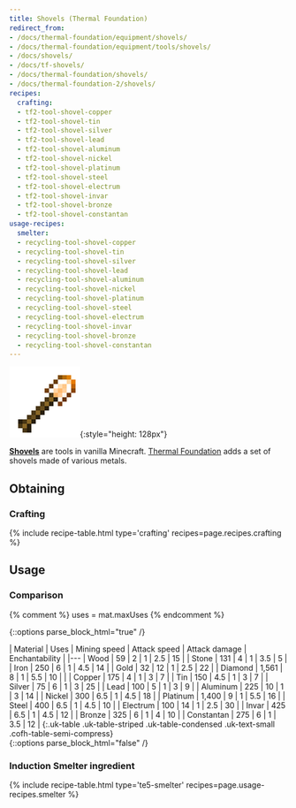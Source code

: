 ```yaml
---
title: Shovels (Thermal Foundation)
redirect_from:
- /docs/thermal-foundation/equipment/shovels/
- /docs/thermal-foundation/equipment/tools/shovels/
- /docs/shovels/
- /docs/tf-shovels/
- /docs/thermal-foundation/shovels/
- /docs/thermal-foundation-2/shovels/
recipes:
  crafting:
  - tf2-tool-shovel-copper
  - tf2-tool-shovel-tin
  - tf2-tool-shovel-silver
  - tf2-tool-shovel-lead
  - tf2-tool-shovel-aluminum
  - tf2-tool-shovel-nickel
  - tf2-tool-shovel-platinum
  - tf2-tool-shovel-steel
  - tf2-tool-shovel-electrum
  - tf2-tool-shovel-invar
  - tf2-tool-shovel-bronze
  - tf2-tool-shovel-constantan
usage-recipes:
  smelter:
  - recycling-tool-shovel-copper
  - recycling-tool-shovel-tin
  - recycling-tool-shovel-silver
  - recycling-tool-shovel-lead
  - recycling-tool-shovel-aluminum
  - recycling-tool-shovel-nickel
  - recycling-tool-shovel-platinum
  - recycling-tool-shovel-steel
  - recycling-tool-shovel-electrum
  - recycling-tool-shovel-invar
  - recycling-tool-shovel-bronze
  - recycling-tool-shovel-constantan
---
```


![Shovels](/assets/images/thermal-foundation-2/shovels.gif){:style="height: 128px"}


**[Shovels](https://minecraft.gamepedia.com/Shovel)** are tools in vanilla
Minecraft. [Thermal Foundation](/docs/1.12/thermal-foundation-2/) adds a set of shovels
made of various metals.


Obtaining
---------

### Crafting
{% include recipe-table.html type='crafting' recipes=page.recipes.crafting %}


Usage
-----

### Comparison
{% comment %}
uses = mat.maxUses
{% endcomment %}

{::options parse_block_html="true" /}
<div class="uk-overflow-container">
| Material | Uses | Mining speed | Attack speed | Attack damage | Enchantability |
|---
| Wood | 59 | 2 | 1 | 2.5 | 15 |
| Stone | 131 | 4 | 1 | 3.5 | 5 |
| Iron | 250 | 6 | 1 | 4.5 | 14 |
| Gold | 32 | 12 | 1 | 2.5 | 22 |
| Diamond | 1,561 | 8 | 1 | 5.5 | 10 |
|
| Copper | 175 | 4 | 1 | 3 | 7 |
| Tin | 150 | 4.5 | 1 | 3 | 7 |
| Silver | 75 | 6 | 1 | 3 | 25 |
| Lead | 100 | 5 | 1 | 3 | 9 |
| Aluminum | 225 | 10 | 1 | 3 | 14 |
| Nickel | 300 | 6.5 | 1 | 4.5 | 18 |
| Platinum | 1,400 | 9 | 1 | 5.5 | 16 |
| Steel | 400 | 6.5 | 1 | 4.5 | 10 |
| Electrum | 100 | 14 | 1 | 2.5 | 30 |
| Invar | 425 | 6.5 | 1 | 4.5 | 12 |
| Bronze | 325 | 6 | 1 | 4 | 10 |
| Constantan | 275 | 6 | 1 | 3.5 | 12 |
{:.uk-table .uk-table-striped .uk-table-condensed .uk-text-small .cofh-table-semi-compress}
</div>
{::options parse_block_html="false" /}

### Induction Smelter ingredient
{% include recipe-table.html type='te5-smelter' recipes=page.usage-recipes.smelter %}
